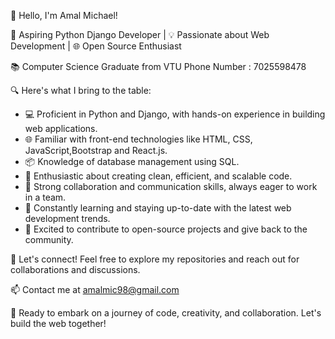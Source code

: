 👋 Hello, I'm Amal Michael!

🚀 Aspiring Python Django Developer | 💡 Passionate about Web Development | 🌐 Open Source Enthusiast

📚 Computer Science Graduate from VTU 
 Phone Number : 7025598478

🔍 Here's what I bring to the table:

- 💻 Proficient in Python and Django, with hands-on experience in building web applications.
- 🌐 Familiar with front-end technologies like HTML, CSS, JavaScript,Bootstrap and React.js.
- 📦 Knowledge of database management using SQL.
- 🌟 Enthusiastic about creating clean, efficient, and scalable code.
- 🤝 Strong collaboration and communication skills, always eager to work in a team.
- 📖 Constantly learning and staying up-to-date with the latest web development trends.
- 🌱 Excited to contribute to open-source projects and give back to the community.

🔗 Let's connect! Feel free to explore my repositories and reach out for collaborations and discussions.

📫 Contact me at amalmic98@gmail.com 
   

🚀 Ready to embark on a journey of code, creativity, and collaboration. Let's build the web together!


<!---
amalmic/amalmic is a ✨ special ✨ repository because its `README.md` (this file) appears on your GitHub profile.
You can click the Preview link to take a look at your changes.
--->
